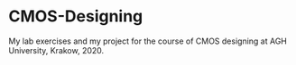# CMOS-Designing 

My lab exercises and my project for the course of CMOS designing at AGH University, Krakow, 2020.

``` Each folder contains more information for every project.
```
